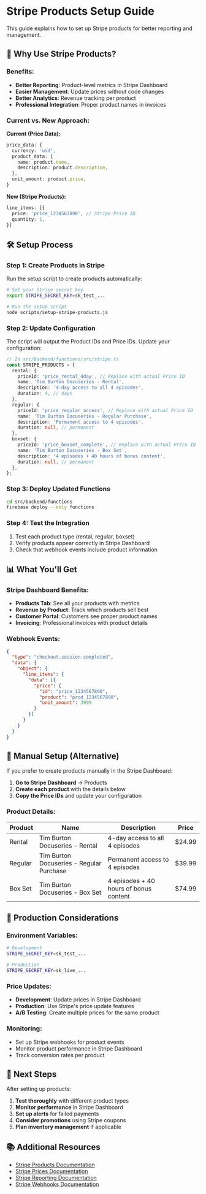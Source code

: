# Stripe Products Setup Guide

This guide explains how to set up Stripe products for better reporting and management.

## 🎯 Why Use Stripe Products?

### Benefits:
- **Better Reporting**: Product-level metrics in Stripe Dashboard
- **Easier Management**: Update prices without code changes
- **Better Analytics**: Revenue tracking per product
- **Professional Integration**: Proper product names in invoices

### Current vs. New Approach:

**Current (Price Data):**
```typescript
price_data: {
  currency: 'usd',
  product_data: {
    name: product.name,
    description: product.description,
  },
  unit_amount: product.price,
}
```

**New (Stripe Products):**
```typescript
line_items: [{
  price: 'price_1234567890', // Stripe Price ID
  quantity: 1,
}]
```

## 🛠️ Setup Process

### Step 1: Create Products in Stripe

Run the setup script to create products automatically:

```bash
# Set your Stripe secret key
export STRIPE_SECRET_KEY=sk_test_...

# Run the setup script
node scripts/setup-stripe-products.js
```

### Step 2: Update Configuration

The script will output the Product IDs and Price IDs. Update your configuration:

```typescript
// In src/backend/functions/src/stripe.ts
const STRIPE_PRODUCTS = {
  rental: {
    priceId: 'price_rental_4day', // Replace with actual Price ID
    name: 'Tim Burton Docuseries - Rental',
    description: '4-day access to all 4 episodes',
    duration: 4, // days
  },
  regular: {
    priceId: 'price_regular_access', // Replace with actual Price ID
    name: 'Tim Burton Docuseries - Regular Purchase',
    description: 'Permanent access to 4 episodes',
    duration: null, // permanent
  },
  boxset: {
    priceId: 'price_boxset_complete', // Replace with actual Price ID
    name: 'Tim Burton Docuseries - Box Set',
    description: '4 episodes + 40 hours of bonus content',
    duration: null, // permanent
  },
};
```

### Step 3: Deploy Updated Functions

```bash
cd src/backend/functions
firebase deploy --only functions
```

### Step 4: Test the Integration

1. Test each product type (rental, regular, boxset)
2. Verify products appear correctly in Stripe Dashboard
3. Check that webhook events include product information

## 📊 What You'll Get

### Stripe Dashboard Benefits:
- **Products Tab**: See all your products with metrics
- **Revenue by Product**: Track which products sell best
- **Customer Portal**: Customers see proper product names
- **Invoicing**: Professional invoices with product details

### Webhook Events:
```json
{
  "type": "checkout.session.completed",
  "data": {
    "object": {
      "line_items": {
        "data": [{
          "price": {
            "id": "price_1234567890",
            "product": "prod_1234567890",
            "unit_amount": 3999
          }
        }]
      }
    }
  }
}
```

## 🔧 Manual Setup (Alternative)

If you prefer to create products manually in the Stripe Dashboard:

1. **Go to Stripe Dashboard** → Products
2. **Create each product** with the details below
3. **Copy the Price IDs** and update your configuration

### Product Details:

| Product | Name | Description | Price |
|---------|------|-------------|-------|
| Rental | Tim Burton Docuseries - Rental | 4-day access to all 4 episodes | $24.99 |
| Regular | Tim Burton Docuseries - Regular Purchase | Permanent access to 4 episodes | $39.99 |
| Box Set | Tim Burton Docuseries - Box Set | 4 episodes + 40 hours of bonus content | $74.99 |

## 🚀 Production Considerations

### Environment Variables:
```bash
# Development
STRIPE_SECRET_KEY=sk_test_...

# Production
STRIPE_SECRET_KEY=sk_live_...
```

### Price Updates:
- **Development**: Update prices in Stripe Dashboard
- **Production**: Use Stripe's price update features
- **A/B Testing**: Create multiple prices for the same product

### Monitoring:
- Set up Stripe webhooks for product events
- Monitor product performance in Stripe Dashboard
- Track conversion rates per product

## 🎉 Next Steps

After setting up products:

1. **Test thoroughly** with different product types
2. **Monitor performance** in Stripe Dashboard
3. **Set up alerts** for failed payments
4. **Consider promotions** using Stripe coupons
5. **Plan inventory management** if applicable

## 📚 Additional Resources

- [Stripe Products Documentation](https://stripe.com/docs/products)
- [Stripe Prices Documentation](https://stripe.com/docs/prices)
- [Stripe Reporting Documentation](https://stripe.com/docs/reporting)
- [Stripe Webhooks Documentation](https://stripe.com/docs/webhooks)


